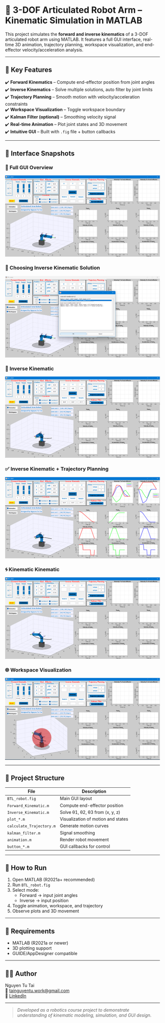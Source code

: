 # 🤖 3-DOF Articulated Robot Arm – Kinematic Simulation in MATLAB

This project simulates the **forward and inverse kinematics** of a 3-DOF articulated robot arm using MATLAB. It features a full GUI interface, real-time 3D animation, trajectory planning, workspace visualization, and end-effector velocity/acceleration analysis.

---

## 🎯 Key Features

✔️ **Forward Kinematics** – Compute end-effector position from joint angles  
✔️ **Inverse Kinematics** – Solve multiple solutions, auto filter by joint limits  
✔️ **Trajectory Planning** – Smooth motion with velocity/acceleration constraints  
✔️ **Workspace Visualization** – Toggle workspace boundary  
✔️ **Kalman Filter (optional)** – Smoothing velocity signal  
✔️ **Real-time Animation** – Plot joint states and 3D movement  
✔️ **Intuitive GUI** – Built with `.fig` file + button callbacks

---

## 📸 Interface Snapshots

### 🔧 Full GUI Overview
![GUI](GUI.png)

### 🔄 Choosing Inverse Kinematic Solution
![Choose IK](choose_Inverse.png)

### 🚫 Inverse Kinematic 
![IK only](Inverse_not_Trajectory_Planning.png)

### ✅ Inverse Kinematic + Trajectory Planning
![IK+Trajectory](Inverse_Trajectory_Planning.png)

### 🌀 Kinematic Kinematic 
![Kinematic Only](Kinematic_not_workspace.png)

### 🌐 Workspace Visualization
![Workspace](kinematic_workspace.png)

---

## 📁 Project Structure

| File | Description |
|------|-------------|
| `BTL_robot.fig` | Main GUI layout |
| `Forward_Kinematic.m` | Compute end-effector position |
| `Inverse_Kinematic.m` | Solve θ1, θ2, θ3 from (x, y, z) |
| `plot_*.m` | Visualization of motion and states |
| `calculate_Trajectory.m` | Generate motion curves |
| `kalman_filter.m` | Signal smoothing |
| `animation.m` | Render robot movement |
| `button_*.m` | GUI callbacks for control |

---

## 🚀 How to Run

1. Open MATLAB (R2021a+ recommended)  
2. Run `BTL_robot.fig`  
3. Select mode:  
   - Forward → input joint angles  
   - Inverse → input position  
4. Toggle animation, workspace, and trajectory  
5. Observe plots and 3D movement

---

## 📌 Requirements

- MATLAB (R2021a or newer)
- 3D plotting support
- GUIDE/AppDesigner compatible

---

## 👨‍💻 Author

Nguyen Tu Tai  
📧 [tainguyentu.work@gmail.com](mailto:tainguyentu.work@gmail.com)  
🔗 [LinkedIn](https://www.linkedin.com/in/nguyentutai0502)

---

> *Developed as a robotics course project to demonstrate understanding of kinematic modeling, simulation, and GUI design.*



